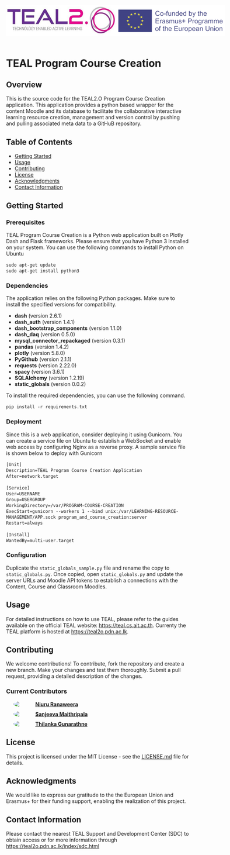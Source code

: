 <div style="display: flex; justify-content: space-between;">
  <img src="assets/teal_logo.jpeg" width="300" />
  <img src="assets/erasmus_logoW.png" width="300" /> 
</div>

<br>

# TEAL Program Course Creation

## Overview

This is the source code for the TEAL2.O Program Course Creation application. This application provides a python based wrapper for the content Moodle and its database to facilitate the collaborative interactive learning resource creation, management and version control by pushing and pulling associated meta data to a GitHuB repository.


## Table of Contents

- [Getting Started](#getting-started)
- [Usage](#usage)
- [Contributing](#contributing)
- [License](#license)
- [Acknowledgments](#acknowledgments)
- [Contact Information](#contact-information)

## Getting Started

### Prerequisites

TEAL Program Course Creation is a Python web application built on Plotly Dash and Flask frameworks. Please ensure that you have Python 3 installed on your system. You can use the following commands to install Python on Ubuntu

```
sudo apt-get update
sudo apt-get install python3
```


### Dependencies

The application relies on the following Python packages. Make sure to install the specified versions for compatibility.

- **dash** (version 2.6.1)
- **dash_auth** (version 1.4.1)
- **dash_bootstrap_components** (version 1.1.0)
- **dash_daq** (version 0.5.0)
- **mysql_connector_repackaged** (version 0.3.1)
- **pandas** (version 1.4.2)
- **plotly** (version 5.8.0)
- **PyGithub** (version 2.1.1)
- **requests** (version 2.22.0)
- **spacy** (version 3.6.1)
- **SQLAlchemy** (version 1.2.19)
- **static_globals** (version 0.0.2)


To install the required dependencies, you can use the following command.

```
pip install -r requirements.txt
```

### Deployment

Since this is a web application, consider deploying it using Gunicorn. You can create a service file on Ubuntu to establish a WebSocket and enable web access by configuring Nginx as a reverse proxy. A sample service file is shown below to deploy with Gunicorn

```
[Unit]
Description=TEAL Program Course Creation Application
After=network.target

[Service]
User=USERNAME
Group=USERGROUP
WorkingDirectory=/var/PROGRAM-COURSE-CREATION
ExecStart=gunicorn --workers 1 --bind unix:/var/LEARNING-RESOURCE-MANAGEMENT/APP.sock program_and_course_creation:server
Restart=always

[Install]
WantedBy=multi-user.target
```

### Configuration
Duplicate the `static_globals_sample.py` file and rename the copy to `static_globals.py`. Once copied, open `static_globals.py` and update the server URLs and Moodle API tokens to establish a connections with the Content, Course and Classroom Moodles. 

## Usage
For detailed instructions on how to use TEAL, please refer to the guides available on the official TEAL website: https://teal.cs.ait.ac.th.
 Currenty the TEAL platform is hosted at https://teal2o.pdn.ac.lk.


## Contributing

We welcome contributions! To contribute, fork the repository and create a new branch.
Make your changes and test them thoroughly.
Submit a pull request, providing a detailed description of the changes.


### Current Contributors

<div style="display: flex; align-items: center; margin-bottom: 10px;margin-left: 20px;">
  <img src="https://github.com/nrnw.png" width="50" style="border-radius: 50%; margin-right: 10px;">
  <span><strong><a href="https://github.com/nrnw">Niuru Ranaweera</a></strong></span>
</div>

<div style="display: flex; align-items: center; margin-bottom: 10px;margin-left: 20px;">
  <img src="https://github.com/mugalan.png" width="50" style="border-radius: 50%; margin-right: 10px;">
  <span><strong><a href="https://github.com/mugalan">Sanjeeva Maithripala</a></strong></span>
</div>

<div style="display: flex; align-items: center; margin-bottom: 10px;margin-left: 20px;">
  <img src="https://github.com/thilankarx.png" width="50" style="border-radius: 50%; margin-right: 10px;">
  <span><strong><a href="https://github.com/thilankarx">Thilanka Gunarathne</a></strong></span>
</div>

## License
This project is licensed under the MIT License - see the [LICENSE.md](LICENSE.md) file for details.


## Acknowledgments
We would like to express our gratitude to the the European Union and Erasmus+ for their funding support, enabling the realization of this project.


## Contact Information
Please contact the nearest TEAL Support and Development Center (SDC) to obtain access or for more information through https://teal2o.pdn.ac.lk/index/sdc.html
